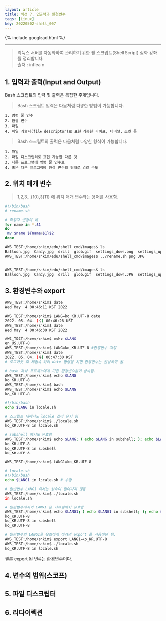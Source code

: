 ```yaml
---
layout: article
title: 섹션 7. 입출력과 환경변수
tags: [Linux]
key: 20220502-shell_007
---
```


{% include googlead.html %}

---

> 리눅스 서버를 자동화하여 관리하기 위한 쉘 스크립트(Shell Script) 심화 강좌를 정리합니다.  
> 출처 : inflearn  

## 1. 입력과 출력(Input and Output)

Bash 스크립트의 입력 및 출력은 복잡한 주제입니다.

> Bash 스크립트 입력은 다음처럼 다양한 방법이 가능합니다.

    1. 명령 줄 인수
    2. 환경 변수
    3. 파일
    4. 파일 기술자(file descriptor)로 표현 가능한 파이프, 터미널, 소켓 등

> Bash 스크립트의 출력은 다음처럼 다양한 형식이 가능합니다.

    1. 파일
    2. 파일 디스크립터로 표현 가능한 다른 것
    3. 다른 프로그램에 명령 줄 인수로
    4. 혹은 다른 프로그램에 환경 변수의 형태로 넘길 수도

## 2. 위치 매개 변수

> $1,$2,$3 ...${10},${11} 에 위치 매개 변수라는 용어를 사용함.

```bash
#!/bin/bash
# rename.sh

# 확장자 변경의 예
for name in *.$1
do
 mv $name ${name%$1}$2
done
```

```bash
AWS_TEST:/home/shkim/edu/shell_cmd/images$ ls
Balloon.jpg  Candy.jpg  drill  glob.gif  settings_down.png  settings_up.png  shadingimage.tiff  smaller.tiff
AWS_TEST:/home/shkim/edu/shell_cmd/images$ ../rename.sh png JPG


AWS_TEST:/home/shkim/edu/shell_cmd/images$ ls
Balloon.jpg  Candy.jpg  drill  glob.gif  settings_down.JPG  settings_up.JPG  shadingimage.tiff  smaller.tiff
```

## 3. 환경변수와 export

```bash
AWS_TEST:/home/shkim$ date
Wed May  4 00:46:11 KST 2022

AWS_TEST:/home/shkim$ LANG=ko_KR.UTF-8 date
2022. 05. 04. (수) 00:46:26 KST
AWS_TEST:/home/shkim$ date
Wed May  4 00:46:30 KST 2022

AWS_TEST:/home/shkim$ echo $LANG
en_US.UTF-8
AWS_TEST:/home/shkim$ LANG=ko_KR.UTF-8 #환경변수 지정
AWS_TEST:/home/shkim$ date
2022. 05. 04. (수) 00:47:30 KST
# 로그아웃 후 재접속 하여 date 명령을 치면 환경변수는 원상복귀 됨.

# bash 자식 프로세스에게 기존 환경변수값이 상속됨.  
AWS_TEST:/home/shkim$ echo $LANG
ko_KR.UTF-8
AWS_TEST:/home/shkim$ bash
AWS_TEST:/home/shkim$ echo $LANG
ko_KR.UTF-8
```

```bash
#!/bin/bash
echo $LANG in locale.sh
```

```bash
# 스크립트 내에서도 locale 값이 유지 됨
AWS_TEST:/home/shkim$ ./locale.sh 
ko_KR.UTF-8 in locale.sh

# subshell 에서도 유효함
AWS_TEST:/home/shkim$ echo $LANG; ( echo $LANG in subshell; ); echo $LANG
ko_KR.UTF-8
ko_KR.UTF-8 in subshell
ko_KR.UTF-8
```

```bash
AWS_TEST:/home/shkim$ LANG1=ko_KR.UTF-8

# locale.sh
#!/bin/bash
echo $LANG1 in locale.sh # 수정

# 일반변수 LANG1 에서는 상속이 일어나지 않음
AWS_TEST:/home/shkim$ ./locale.sh 
in locale.sh
```

```bash
# 일반변수에서의 LANG1 은 서브쉘에서 유효함
AWS_TEST:/home/shkim$ echo $LANG1; ( echo $LANG1 in subshell; ); echo $LANG1
ko_KR.UTF-8
ko_KR.UTF-8 in subshell
ko_KR.UTF-8
```

```bash
# 일반변수의 LANG1을 유효하게 하려면 export 를 사용하면 됨.
AWS_TEST:/home/shkim$ export LANG1=ko_KR.UTF-8
AWS_TEST:/home/shkim$ ./locale.sh 
ko_KR.UTF-8 in locale.sh
```
결론 export 된 변수는 환경변수이다.

## 4. 변수의 범위(스코프)

## 5. 파일 디스크립터

## 6. 리다이렉션

